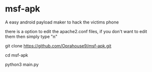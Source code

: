 # msf-apk
A easy android payload maker to hack the victims phone 

there is a option to edit the apache2.conf files, if you don't want to edit them then simply type "n"

git clone https://github.com/Oprahouse9/msf-apk.git

cd msf-apk

python3 main.py
